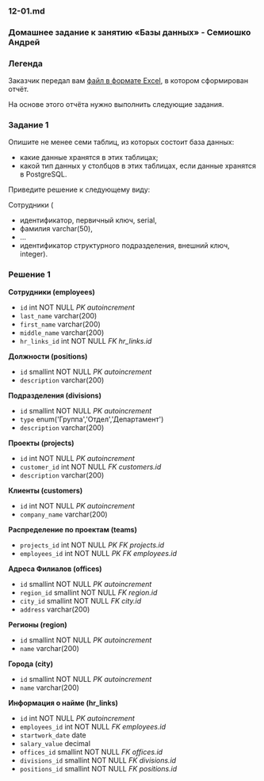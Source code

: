 ### 12-01.md
### Домашнее задание к занятию «Базы данных» - Семиошко Андрей

### Легенда

Заказчик передал вам [файл в формате Excel](https://github.com/netology-code/sdb-homeworks/blob/main/resources/hw-12-1.xlsx), в котором сформирован отчёт. 

На основе этого отчёта нужно выполнить следующие задания.

### Задание 1

Опишите не менее семи таблиц, из которых состоит база данных:

- какие данные хранятся в этих таблицах;
- какой тип данных у столбцов в этих таблицах, если данные хранятся в PostgreSQL.

Приведите решение к следующему виду:

Сотрудники (

- идентификатор, первичный ключ, serial,
- фамилия varchar(50),
- ...
- идентификатор структурного подразделения, внешний ключ, integer).

### Решение 1
**Сотрудники (employees)**
- `id` 					        int NOT NULL *PK autoincrement*
- `last_name` 			   varchar(200)
- `first_name` 			  varchar(200)
- `middle_name` 			 varchar(200)
- `hr_links_id`     int NOT NULL *FK hr_links.id*


**Должности (positions)**
- `id` 					        smallint NOT NULL *PK autoincrement*
- `description` 			 varchar(200)


**Подразделения (divisions)**
- `id` 					        smallint NOT NULL *PK autoincrement*
- `type` 			        enum('Группа','Отдел','Департамент')
- `description` 			 varchar(200)
 

**Проекты (projects)**
- `id`					         int NOT NULL *PK autoincrement*
- `customer_id` 			 int NOT NULL *FK customers.id*
- `description` 			 varchar(200)


**Клиенты (customers)**
- `id` 					        int NOT NULL *PK autoincrement*
- `company_name` 		 varchar(200)


**Распределение по проектам (teams)**
- `projects_id` 			 int NOT NULL *PK FK projects.id*
- `employees_id`			 int NOT NULL *PK FK employees.id*


**Адреса Филиалов (offices)**
- `id` 					        smallint NOT NULL *PK autoincrement*
- `region_id` 				  smallint NOT NULL *FK region.id*
- `city_id` 				    smallint NOT NULL *FK city.id*
- `address` 				    varchar(200)


**Регионы (region)**
- `id`  					       smallint NOT NULL *PK autoincrement*
- `name` 				       varchar(200)

**Города (city)**
- `id`  					       smallint NOT NULL *PK autoincrement*
- `name` 				       varchar(200)


**Информация о найме (hr_links)**
- `id` 					        int NOT NULL *PK autoincrement*
- `employees_id`			 int NOT NULL *FK employees.id*
- `startwork_date`  date
- `salary_value` 		 decimal
- `offices_id` 			  smallint NOT NULL *FK offices.id*
- `divisions_id` 		 smallint NOT NULL *FK divisions.id*
- `positions_id` 		 smallint NOT NULL *FK positions.id*

